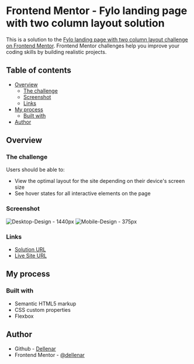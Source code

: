# Frontend Mentor - Fylo landing page with two column layout solution

This is a solution to the [Fylo landing page with two column layout challenge on Frontend Mentor](https://www.frontendmentor.io/challenges/fylo-landing-page-with-two-column-layout-5ca5ef041e82137ec91a50f5). Frontend Mentor challenges help you improve your coding skills by building realistic projects.

## Table of contents

- [Overview](#overview)
  - [The challenge](#the-challenge)
  - [Screenshot](#screenshot)
  - [Links](#links)
- [My process](#my-process)
  - [Built with](#built-with)
- [Author](#author)

## Overview

### The challenge

Users should be able to:

- View the optimal layout for the site depending on their device's screen size
- See hover states for all interactive elements on the page

### Screenshot

![Desktop-Design - 1440px](/design/screenshot-desktop.png)
![Mobile-Design - 375px](/design/screenshot-mobile.png)

### Links

- [Solution URL](https://github.com/dellenar/fylo-landing-page)
- [Live Site URL](https://your-live-site-url.com)

## My process

### Built with

- Semantic HTML5 markup
- CSS custom properties
- Flexbox

## Author

- Github - [Dellenar](https://github.com/dellenar)
- Frontend Mentor - [@dellenar](https://www.frontendmentor.io/profile/dellenar)
